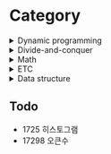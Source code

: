 # Category

<details>
<summary> Dynamic programming </summary>

* Overlapping subproblems
* Recycling the previous answers
* Memoization / Caching
  * Bottom-up / Tabulation
  * Top-down (using recursive call)


| Number                                         | Title                                                                                                                                                                                                       |
| ---------------------------------------------- | ----------------------------------------------------------------------------------------------------------------------------------------------------------------------------------------------------------- |
| [1912](https://www.acmicpc.net/problem/1912)   | [연속합](https://github.com/TJPaik/BaekJoon/blob/main/solution/1912_%EC%97%B0%EC%86%8D%ED%95%A9.md)                                                                                                         |
| [2533](https://www.acmicpc.net/problem/2533)   | [사회망 서비스(SNS)](https://github.com/TJPaik/BaekJoon/blob/main/solution/2533_%EC%82%AC%ED%9A%8C%EB%A7%9D%20%EC%84%9C%EB%B9%84%EC%8A%A4%28SNS%29.md)                                                      |
| [9295](https://www.acmicpc.net/problem/9295)   | [LCS2](https://github.com/TJPaik/BaekJoon/blob/main/solution/9295_LCS2.md)                                                                                                                                  |
| [12865](https://www.acmicpc.net/problem/12865) | [평범한 배낭](https://github.com/TJPaik/BaekJoon/blob/main/solution/12865_%ED%8F%89%EB%B2%94%ED%95%9C%20%EB%B0%B0%EB%82%AD.md)                                                                              |
| [14003](https://www.acmicpc.net/problem/14003) | [가장 긴 증가하는 부분 수열5](https://github.com/TJPaik/BaekJoon/blob/main/solution/14003_%EA%B0%80%EC%9E%A5%20%EA%B8%B4%20%EC%A6%9D%EA%B0%80%ED%95%98%EB%8A%94%20%EB%B6%80%EB%B6%84%EC%88%98%EC%97%B45.md) |
</details>

<details>
<summary>Divide-and-conquer</summary>

* Divide: Divide the problem into several sub-problems of the same type until it can no longer be split.
* Conquer: Solve the sub-problem of the smallest unit to conquer.
* Combination: Combines the results for a sub-problem with the results for the original problem.

| Number                                         | Title                                                                                                                                |
| ---------------------------------------------- | ------------------------------------------------------------------------------------------------------------------------------------ |
| [1725](https://www.acmicpc.net/problem/1725)   | [히스토그램](https://github.com/TJPaik/BaekJoon/blob/main/solution/1725_%ED%9E%88%EC%8A%A4%ED%86%A0%EA%B7%B8%EB%9E%A8.md)            |
| [11444](https://www.acmicpc.net/problem/11444) | [피보나치 수 6](https://github.com/TJPaik/BaekJoon/blob/main/solution/11444_%ED%94%BC%EB%B3%B4%EB%82%98%EC%B9%98%20%EC%88%98%206.md) |
| [11401](https://www.acmicpc.net/problem/11401) | [이항 계수 3](https://github.com/TJPaik/BaekJoon/blob/main/solution/11401_%EC%9D%B4%ED%95%AD%20%EA%B3%84%EC%88%98%203.md)            |
</details>

<details>
<summary>Math</summary>

* Fermat's little theorem

| Number                                         | Title                                                                                                                     |
| ---------------------------------------------- | ------------------------------------------------------------------------------------------------------------------------- |
| [11401](https://www.acmicpc.net/problem/11401) | [이항 계수 3](https://github.com/TJPaik/BaekJoon/blob/main/solution/11401_%EC%9D%B4%ED%95%AD%20%EA%B3%84%EC%88%98%203.md) |
</details>


<details>
<summary>ETC</summary>

* ETC

| Number                                         | Title                                                                                                                                                   |
| ---------------------------------------------- | ------------------------------------------------------------------------------------------------------------------------------------------------------- |
| [1019](https://www.acmicpc.net/problem/1019)   | [책 페이지](https://github.com/TJPaik/BaekJoon/blob/main/solution/1019_%EC%B1%85%20%ED%8E%98%EC%9D%B4%EC%A7%80.md)                                      |
| [1806](https://www.acmicpc.net/problem/1806)   | [부분합](https://github.com/TJPaik/BaekJoon/blob/main/solution/1806_%EB%B6%80%EB%B6%84%ED%95%A9.md)                                                     |
| [2166](https://www.acmicpc.net/problem/2166)   | [다각형의 면적](https://github.com/TJPaik/BaekJoon/blob/main/solution/2166_%EB%8B%A4%EA%B0%81%ED%98%95%EC%9D%98%20%EB%A9%B4%EC%A0%81.md)                |
| [7662](https://www.acmicpc.net/problem/7662)   | [이중 우선순위 큐](https://github.com/TJPaik/BaekJoon/blob/main/solution/7662_%EC%9D%B4%EC%A4%91%20%EC%9A%B0%EC%84%A0%EC%88%9C%EC%9C%84%20%ED%81%90.md) |
| [18111](https://www.acmicpc.net/problem/18111) | [마인크래프트](https://github.com/TJPaik/BaekJoon/blob/main/solution/18111_%EB%A7%88%EC%9D%B8%ED%81%AC%EB%9E%98%ED%94%84%ED%8A%B8.md)                   |
</details>

<details>
<summary>Data structure</summary>


| DS           | Number                                       | Title                                                                                                                                                   |
| ------------ | -------------------------------------------- | ------------------------------------------------------------------------------------------------------------------------------------------------------- |
| Segment Tree | [1725](https://www.acmicpc.net/problem/1725) | [히스토그램](https://github.com/TJPaik/BaekJoon/blob/main/solution/1725_%ED%9E%88%EC%8A%A4%ED%86%A0%EA%B7%B8%EB%9E%A8.md)                               |
| multiset     | [7662](https://www.acmicpc.net/problem/7662) | [이중 우선순위 큐](https://github.com/TJPaik/BaekJoon/blob/main/solution/7662_%EC%9D%B4%EC%A4%91%20%EC%9A%B0%EC%84%A0%EC%88%9C%EC%9C%84%20%ED%81%90.md) |
</details>

## Todo
* 1725 히스토그램
* 17298 오큰수